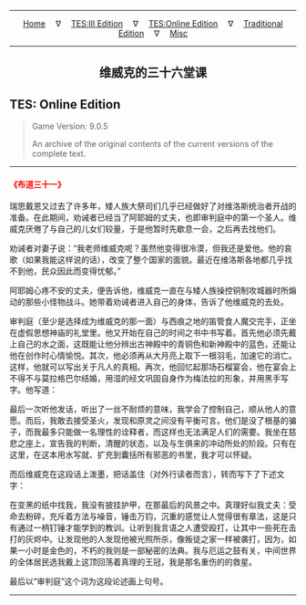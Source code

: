 
---

<!-- Jekyll Page Links -->

<center>
<a href="../../../../index.html">Home</a>
&emsp;&nabla;&emsp;
<a href="../../../index-tes3.html">TES:III Edition</a>
&emsp;&nabla;&emsp;
<a href="../../../index-teso.html">TES:Online Edition</a>
&emsp;&nabla;&emsp;
<a href="../../../index-traditional.html">Traditional Edition</a>
&emsp;&nabla;&emsp;
<a href="../../../index-misc.html">Misc</a>
</center>

<!-- Markdown Body Below: -->

---

<center>
<h2><span style="font-family:Georgia">维威克的三十六堂课</span></h2>
</center>

## TES: Online Edition

> Game Version: 9.0.5
>
> An archive of the original contents of the current versions of the complete text.

---

#### <span style="color:red">《布道三十一》</span>

瑞思戴恩又过去了许多年，矮人族大祭司们几乎已经做好了对维洛斯统治者开战的准备。在此期间，劝诫者已经当了阿耶姆的丈夫，也即审判庭中的第一个圣人。维威克厌倦了与自己的儿女们较量，于是他暂时先歇息一会，之后再去找他们。

劝诫者对妻子说：“我老师维威克呢？虽然他变得很冷漠，但我还是爱他。他的哀歌（如果我能这样说的话），改变了整个国家的面貌。最近在维洛斯各地都几乎找不到他，民众因此而变得忧郁。”

阿耶姆心疼不安的丈夫，便告诉他，维威克一直在与矮人族操控铜制攻城器时所煽动的那些小怪物战斗。她带着劝诫者进入自己的身体，告诉了他维威克的去处。

审判庭（至少是选择成为维威克的那一面）与西痕之地的笛管食人魔交完手，正坐在虚假思想神庙的礼堂里。他又开始在自己的时间之书中书写着。首先他必须先戴上自己的水之面，这既能让他分辨出古神殿中的青铜色和新神殿中的蓝色，还能让他在创作时心情愉悦。其次，他必须再从大月亮上取下一根羽毛，加速它的消亡。这样，他就可以写出关于凡人的真相。再次，他回忆起那场石榴宴会，他在宴会上不得不与莫拉格巴尔结婚，用湿的经文巩固自身作为梅法拉的形象，并用黑手写字。他写道：

最后一次听他发话，听出了一丝不耐烦的意味，我学会了控制自己，顺从他人的意愿。而后，我敢去接受圣火，发现和原灵之间没有平衡可言。他们是没了根基的骗子，而我最多只能做一名理性的诠释者，而这样也无法满足人们的需要。我坐在慈悲之座上，宣告我的判断，清醒的状态，以及与生俱来的冲动所处的阶段。只有在这里，在这本用水写就、扩充到囊括所有邪恶的书里，我才可以怀疑。

而后维威克在这段话上泼墨，把话盖住（对外行读者而言），转而写下了下述文字：

在变黑的纸中找我，我没有披挂护甲，在那最后的风景之中。真理好似我丈夫：受命去粉碎，充斥着方法与噪音，锤击万钧，沉重的感觉让人觉得很有章法，这是只有通过一柄钉锤才能学到的教训。让听到我言语之人遭受殴打，让其中一些死在击打的灰烬中。让发现他的人发现他被光照所杀，像叛徒之家一样被袭打，因为，如果一小时是金色的，不朽的我则是一部秘密的法典。我与厄运之鼓有关，中间世界的全体居民选我戴上这顶回荡着真理的王冠，我是那名重伤的的救星。

最后以“审判庭”这个词为这段论述画上句号。

---
